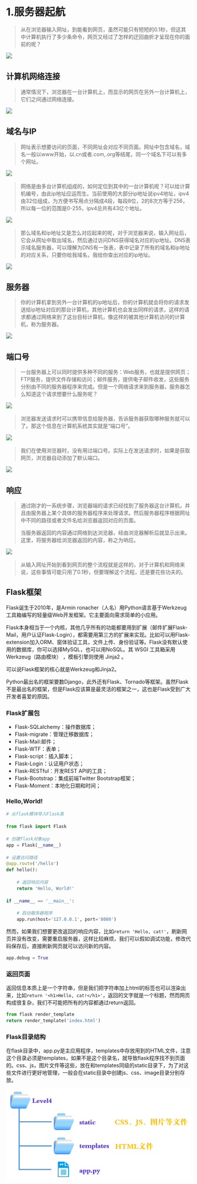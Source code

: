 # 1.服务器起航

> 从在浏览器输入网址，到能看到网页，虽然可能只有短短的0.1秒，但这其中计算机执行了多少条命令，网页又经过了怎样的迂回曲折才呈现在你的面前的呢？

![](..\.gitbook\assets\3\1.png)



## 计算机网络连接

> 通常情况下，浏览器在一台计算机上，而显示的网页在另外一台计算机上，它们之间通过网络连接。

![](..\.gitbook\assets\3\2.png)

## 域名与IP

> 网址表示想要访问的页面，不同网址会对应不同页面。网址中包含域名，域名一般以www开始，以.cn或者.com,.org等结尾，同一个域名下可以有多个网址。

![](..\.gitbook\assets\3\3.png)



> 网络是由多台计算机组成的，如何定位到其中的一台计算机呢？可以给计算机编号，由此ip地址应运而生。当前使用的大部分ip地址说ipv4地址，ipv4由32位组成，为方便书写用点分隔成4段，每段8位，2的8次方等于256，所以每一位的范围是0-255，ipv4总共有43亿个地址。

![](..\.gitbook\assets\3\4.png)



> 那么域名和ip地址又是怎么对应起来的呢，对于浏览器来说，输入网址后，它会从网址中取出域名，然后通过访问DNS获得域名对应的ip地址。DNS表示域名服务器，可以理解为DNS有一张表，表中记录了所有的域名和ip地址的对应关系，只要你给我域名，我给你查出对应的ip地址。

![](..\.gitbook\assets\3\5.png)



## 服务器

> 你的计算机拿到另外一台计算机的ip地址后，你的计算机就会将你的请求发送给ip地址对应的那台计算机，其他计算机也会发出同样的请求，这样的请求都通过网络来到了这台目标计算机，像这样的被其他计算机访问的计算机，称为服务器。

![](..\.gitbook\assets\3\6.png)



## 端口号

> 一台服务器上可以同时提供多种不同的服务：Web服务，也就是提供网页；FTP服务，提供文件存储和访问；邮件服务，提供电子邮件收发，这些服务分别由不同的服务器程序来完成。但是一个网络请求来到服务器，服务器怎么知道这个请求想要什么服务呢？

![](..\.gitbook\assets\3\7.png)



> 浏览器发送请求时可以携带信息给服务器，告诉服务器获取哪种服务就可以了。那这个信息在计算机系统其实就是“端口号”。

![](..\.gitbook\assets\3\8.png)

> 我们在使用浏览器时，没有用过端口号。实际上在发送请求时，如果是获取网页，浏览器自动添加了默认端口。

![](..\.gitbook\assets\3\9.png)



## 响应

> 通过刚才的一系统步骤，浏览器端的请求已经找到了服务器这台计算机，并且由服务器上某个具体的服务器程序来处理请求。然后服务器程序根据网址中不同的路径或者文件名给浏览器返回对应的页面。
>
> 当服务器返回的内容通过网络到达浏览器，经由浏览器解析后就显示出来。这里，将服务器给浏览器返回的内容，称之为响应。

![](..\.gitbook\assets\3\10.png)

> 从输入网址开始到看到网页的整个流程就是这样的，对于计算机和网络来说，这些事情可能只用了0.1秒，但要理解这个流程，还是要花些功夫的。



## Flask框架

Flask诞生于2010年，是Armin ronacher（人名）用Python语言基于Werkzeug工具箱编写的轻量级Web开发框架。它主要面向需求简单的小应用。

Flask本身相当于一个内核，其他几乎所有的功能都要用到扩展（邮件扩展Flask-Mail，用户认证Flask-Login），都需要用第三方的扩展来实现。比如可以用Flask-extension加入ORM、窗体验证工具，文件上传、身份验证等。Flask没有默认使用的数据库，你可以选择MySQL，也可以用NoSQL。其 WSGI 工具箱采用 Werkzeug（路由模块） ，模板引擎则使用 Jinja2 。

可以说Flask框架的核心就是Werkzeug和Jinja2。

Python最出名的框架要数Django，此外还有Flask、Tornado等框架。虽然Flask不是最出名的框架，但是Flask应该算是最灵活的框架之一，这也是Flask受到广大开发者喜爱的原因。

### Flask扩展包

- Flask-SQLalchemy：操作数据库；
- Flask-migrate：管理迁移数据库；
- Flask-Mail:邮件；
- Flask-WTF：表单；
- Flask-script：插入脚本；
- Flask-Login：认证用户状态；
- Flask-RESTful：开发REST API的工具；
- Flask-Bootstrap：集成前端Twitter Bootstrap框架；
- Flask-Moment：本地化日期和时间；



### Hello,World!

```python
# 从flask模块导入Flask类

from flask import Flask

# 创建flask对象app
app = Flask(__name__)

# 设置访问路径
@app.route('/hello')
def hello():

    # 返回响应内容
    return 'Hello, World!'

if __name__ == '__main__':

    # 启动服务器程序
    app.run(host='127.0.0.1', port='8080')
```



然而，如果我们想要更改返回的响应内容，比如`return 'Hello, cat!'`，刷新网页并没有改变，需要重启服务器，这样比较麻烦，我们可以假如调试功能，修改代码保存后，直接刷新网页就可以访问新的内容。

```python
app.debug = True
```



### 返回页面

返回信息本质上是一个字符串，但是我们把字符串加上html的标签也可以渲染出来，比如`return '<h1>Hello, cat!</h1>'`，返回的文字就是一个标题，然而网页构成很复杂，我们不可能把所有的内容都通过return返回。

```python
from flask render_template
return render_template('index.html')
```



### Flask目录结构

在flask目录中，app.py是主应用程序，templates中存放用到的HTML文件，注意这个目录必须是templates，如果不是这个目录名，就导致flask程序找不到页面的。css、js，图片文件等这些，放在和templates同级的static目录下，为了对这些文件进行更好地管理，一般会在static目录中创建js、css、image目录分别存放。

<img src="..\.gitbook\assets\3\11.png" style="zoom:67%;" />